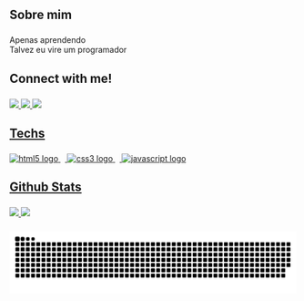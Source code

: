 <h2 align="left">Sobre mim</h2>

###

<p align="left">Apenas aprendendo<br>Talvez eu vire um programador</p>

###

<h2 align="left">Connect with me!</h2>

###

<div align="left">
  <a href="mailto:mateusgrubert@gmail.com" target="_blank"><img src="https://img.shields.io/badge/Gmail-D14836?style=for-the-badge&logo=gmail&logoColor=white" target="_blank">
  <a href="https://discord.com/users/401861836674301952" target="_blank"><img src="https://img.shields.io/badge/Discord-7289DA?style=for-the-badge&logo=discord&logoColor=white" target="_blank">
  <a href="https://www.linkedin.com/in/mateus-grubert-76799232b/" target="_blank"><img src="https://img.shields.io/badge/LinkedIn-0077B5?style=for-the-badge&logo=linkedin&logoColor=white" target="_blank">                                                             
</div>

###

<h2 align="left">Techs</h2>

###

<div align="left">
  <img src="https://skillicons.dev/icons?i=html" height="25" alt="html5 logo"  />
  <img width="8" />
  <img src="https://skillicons.dev/icons?i=css" height="25" alt="css3 logo"  />
  <img width="8" />
  <img src="https://skillicons.dev/icons?i=js" height="25" alt="javascript logo"  />
</div>

###

<h2 align="left">Github Stats</h2>

###

<div align="left">
  <img height="120" src="https://github-readme-stats.vercel.app/api?username=grubertz&hide_title=true&hide_rank=false&show_icons=true&include_all_commits=true&count_private=true&disable_animations=false&theme=dark&locale=en&hide_border=false&order=1"/>
  <img height="120" src="https://github-readme-stats.vercel.app/api/top-langs?username=grubertz&locale=en&hide_title=false&layout=compact&card_width=320&langs_count=5&theme=dark&hide_border=false&order=2"/>
</div>

###

<picture align="center">
  <source media="(prefers-color-scheme: dark)" srcset="https://raw.githubusercontent.com/grubertz/grubertz/output/github-contribution-grid-snake-dark.svg">
  <source media="(prefers-color-scheme: light)" srcset="https://raw.githubusercontent.com/grubertz/grubertz/output/github-contribution-grid-snake-dark.svg">
  <img align="center" alt="github contribution grid snake animation" src="https://raw.githubusercontent.com/grubertz/grubertz/output/github-contribution-grid-snake.svg">
</picture>
